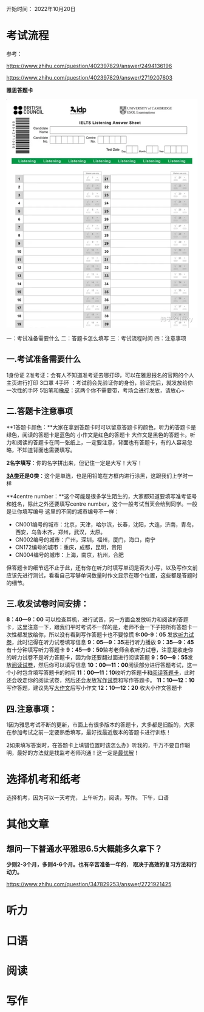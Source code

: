 

开始时间： 2022年10月20日

# 考试流程

参考： 

https://www.zhihu.com/question/402397829/answer/2494136196

https://www.zhihu.com/question/402397829/answer/2719207603





**雅思答题卡**

![img](雅思.assets/v2-20201fedaf03774fcaf9083c9078e473_720w.webp)





一：考试准备需要什么
二：答题卡怎么填写
三：考试流程时间
四：注意事项



## 一.考试准备需要什么

1身份证
2准考证：会有人不知道准考证去哪打印，可以在雅思报名的官网的个人主页进行打印
3口罩
4手环 ：考试前会先验证你的身份，验证完后，就发放给你一次性的手环
5铅笔和[橡皮](https://www.zhihu.com/search?q=橡皮&search_source=Entity&hybrid_search_source=Entity&hybrid_search_extra={"sourceType"%3A"answer"%2C"sourceId"%3A"2494136196"})：这两个你不需要带，考场会进行发放，请放心~



## **二.答题卡注意事项**


**1答题卡颜色：**大家在拿到答题卡时可以留意答题卡的颜色，听力的答题卡是绿色，阅读的答题卡是蓝色的  小作文是红色的答题卡  大作文是黑色的答题卡。听力和阅读的答题卡在同一张纸上，一定要注意，背面也有答题卡，有的人容易忽略，不知道背面也需要填写。

**2名字填写**：你的名字拼出来，但记住一定是大写！大写！

**[3A类](https://www.zhihu.com/search?q=3A类&search_source=Entity&hybrid_search_source=Entity&hybrid_search_extra={"sourceType"%3A"answer"%2C"sourceId"%3A"2494136196"})还是G类**：这个是单选，也是用铅笔在方框内进行涂黑，这跟我们上学时一样

**4centre number：**这个可能是很多学生陌生的，大家都知道要填写准考证号和姓名，除此之外还要填写centre number，这个一般考试当天会给到同学。一般是让你填写编号
这里的不同的城市编号不一样：

- CN001编号的城市：北京，天津，哈尔滨，长春，沈阳，大连，济南，青岛，西安，乌鲁木齐，郑州，武汉，太原。
- CN002编号的城市：广州，深圳，福州，厦门，海口，南宁
- CN172编号的城市：重庆，成都，昆明，贵阳
- CN004编号的城市：上海，南京，杭州，合肥

但答题卡的细节远不止于此，还有你在听力时填写单词是否大小写，以及写作文前应该先进行测试，看看自己写够单词数量时作文显示在哪个位置，这些都是答题时的细节。



## **三.收发试卷时间安排：**

**8：40—9：00** 可以检查耳机，进行试音，另一方面会发放听力和阅读的答题卡，这里注意一下，跟我们平时考试不一样的是，老师不会一下子把所有答题卡一次性都发放给你，所以没有看到写作答题卡也不要惊慌
**9:00-9：05** 发放[听力试卷](https://www.zhihu.com/search?q=听力试卷&search_source=Entity&hybrid_search_source=Entity&hybrid_search_extra={"sourceType"%3A"answer"%2C"sourceId"%3A"2494136196"})，此时记得在听力试卷填写信息
**9：05—9：35**进行听力播放
**9：35—9：45** 有十分钟填写听力答题卡
**9：45—9：50**监考老师会收听力试卷，注意是收走你的听力试卷不是听力答题卡，因为你还要翻过面进行阅读答题
**9：50—9：55**发放[阅读试卷](https://www.zhihu.com/search?q=阅读试卷&search_source=Entity&hybrid_search_source=Entity&hybrid_search_extra={"sourceType"%3A"answer"%2C"sourceId"%3A"2494136196"})，然后你可以填写信息
**10：00—11：00**阅读部分进行答题考试，这一个小时包含填写答题卡的时间
**11：00—11：10**收听力答题卡和[阅读答题卡](https://www.zhihu.com/search?q=阅读答题卡&search_source=Entity&hybrid_search_source=Entity&hybrid_search_extra={"sourceType"%3A"answer"%2C"sourceId"%3A"2494136196"})，此时还会收走你的阅读试卷，然后还会发放[写作试卷](https://www.zhihu.com/search?q=写作试卷&search_source=Entity&hybrid_search_source=Entity&hybrid_search_extra={"sourceType"%3A"answer"%2C"sourceId"%3A"2494136196"})和写作答题卡。
**11：10—12：10**写作答题，建议先写[大作文](https://www.zhihu.com/search?q=大作文&search_source=Entity&hybrid_search_source=Entity&hybrid_search_extra={"sourceType"%3A"answer"%2C"sourceId"%3A"2494136196"})后写小作文
**12：10—12：20** 收大小作文答题卡



## **四.注意事项：**

1因为雅思考试不断的更新，市面上有很多版本的答题卡，大多都是旧版的，大家在参加考试之前一定要熟悉填写，最好找最近版本的答题卡进行训练！

2如果填写答案时，在答题卡上填错位置时该怎么办》听我的，千万不要自作聪明，最好的方法就是找监考老师沟通！这一定是[最优解](https://www.zhihu.com/search?q=最优解&search_source=Entity&hybrid_search_source=Entity&hybrid_search_extra={"sourceType"%3A"answer"%2C"sourceId"%3A"2494136196"})！



# 选择机考和纸考

选择机考，因为可以一天考完， 上午听力，阅读，写作。 下午，口语

# 其他文章

## 想问一下普通水平雅思6.5大概能多久拿下？

**少则2-3个月，多则4-6个月。也有辛苦准备一年的**， **取决于高效的复习方法和行动力。**

https://www.zhihu.com/question/347829253/answer/2721921425





# 听力



# 口语

# 阅读



# 写作

